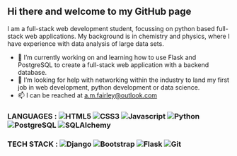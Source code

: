 ## Hi there and welcome to my GitHub page
I am a full-stack web development student, focussing on python based full-stack web applications. My background is in chemistry and physics, where I have experience with data analysis of large data sets.  
- 🔭 I’m currently working on and learning how to use Flask and PostgreSQL to create a full-stack web application with a backend database.
- 🤔 I’m looking for help with networking within the industry to land my first job in web development, python development or data science.
- 📫 I can be reached at a.m.fairley@outlook.com

### LANGUAGES : ![HTML5](https://img.shields.io/badge/-HTML5-E34F26?logo=html5&logoColor=white&style=flat) ![CSS3](https://img.shields.io/badge/-CSS3-0f72b7?logo=css3&logoColor=white&style=flat) ![Javascript](https://img.shields.io/badge/-JavaScript-F7DF1E?logo=javascript&logoColor=white&style=flat) ![Python](https://img.shields.io/badge/-Python-3776AB?logo=python&logoColor=white&style=flat) ![PostgreSQL](https://img.shields.io/badge/-PostgreSQL-4169E1?logo=postgreSQL&logoColor=white&style=flat) ![SQLAlchemy](https://img.shields.io/badge/-SQLAlchemy-D71F00?logo=SQLAlchemy&logoColor=white&style=flat)

### TECH STACK : ![Django](https://img.shields.io/badge/-Django-092E20?logo=django&logoColor=white&style=flat) ![Bootstrap](https://img.shields.io/badge/-Bootstrap-7952B3?logo=bootstrap&logoColor=white&style=flat) ![Flask](https://img.shields.io/badge/-Flask-000000?logo=flask&logoColor=white&style=flat) ![Git](https://img.shields.io/badge/-Git-F05032?logo=git&logoColor=white&style=flat)
